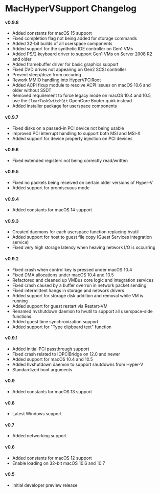 MacHyperVSupport Changelog
============================
#### v0.9.8
- Added constants for macOS 15 support
- Fixed completion flag not being added for storage commands
- Added 32-bit builds of all userspace components
- Added support for the synthetic IDE controller on Gen1 VMs
- Added PS/2 keyboard driver to support Gen1 VMs on Server 2008 R2 and older
- Added framebuffer driver for basic graphics support
- Fixed DVD drives not appearing on Gen2 SCSI controller
- Prevent sleep/doze from occuring
- Rework MMIO handling into HyperVPCIRoot
- Added ACPI fixup module to resolve ACPI issues on macOS 10.6 and older without SSDT
- Removed requirement to force legacy mode on macOS 10.4 and 10.5, use the `ClearTaskSwitchBit` OpenCore Booter quirk instead
- Added installer package for userspace components

#### v0.9.7
- Fixed disks on a passed-in PCI device not being usable
- Improved PCI interrupt handling to support both MSI and MSI-X
- Added support for device property injection on PCI devices

#### v0.9.6
- Fixed extended registers not being correctly read/written

#### v0.9.5
- Fixed no packets being received on certain older versions of Hyper-V
- Added support for promiscuous mode

#### v0.9.4
- Added constants for macOS 14 support

#### v0.9.3
- Created daemons for each userspace function replacing hvutil
- Added support for host to guest file copy (Guest Services integration service)
- Fixed very high storage latency when heaving network I/O is occurring

#### v0.9.2
- Fixed crash when control key is pressed under macOS 10.4
- Fixed DMA allocations under macOS 10.4 and 10.5
- Refactored and cleaned up VMBus core logic and integration services
- Fixed crash caused by a buffer overrun in network packet sending
- Fixed intermittent hangs in storage and network drivers
- Added support for storage disk addition and removal while VM is running
- Added support for guest restart via Restart-VM
- Renamed hvshutdown daemon to hvutil to support all userspace-side functions
- Added guest time synchronization support
- Added support for "Type clipboard text" function

#### v0.9.1
- Added initial PCI passthrough support
- Fixed crash related to IOPCIBridge on 12.0 and newer
- Added support for macOS 10.4 and 10.5
- Added hvshutdown daemon to support shutdowns from Hyper-V
- Standardized boot arguments

#### v0.9
- Added constants for macOS 13 support

#### v0.8
- Latest Windows support

#### v0.7
- Added networking support

#### v0.6
- Added constants for macOS 12 support
- Enable loading on 32-bit macOS 10.6 and 10.7

#### v0.5
- Initial developer preview release
